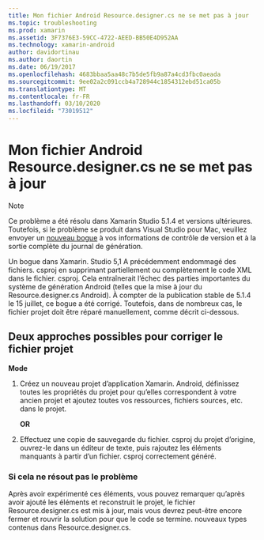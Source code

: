 ```yaml
---
title: Mon fichier Android Resource.designer.cs ne se met pas à jour
ms.topic: troubleshooting
ms.prod: xamarin
ms.assetid: 3F7376E3-59CC-4722-AEED-BB50E4D952AA
ms.technology: xamarin-android
author: davidortinau
ms.author: daortin
ms.date: 06/19/2017
ms.openlocfilehash: 4683bbaa5aa48c7b5de5fb9a87a4cd3fbc0aeada
ms.sourcegitcommit: 9ee02a2c091ccb4a728944c1854312ebd51ca05b
ms.translationtype: MT
ms.contentlocale: fr-FR
ms.lasthandoff: 03/10/2020
ms.locfileid: "73019512"
---
```

# <a name="my-android-resourcedesignercs-file-will-not-update"></a>Mon fichier Android Resource.designer.cs ne se met pas à jour

> [!NOTE]
> Ce problème a été résolu dans Xamarin Studio 5.1.4 et versions ultérieures. Toutefois, si le problème se produit dans Visual Studio pour Mac, veuillez envoyer un [nouveau bogue](~/cross-platform/troubleshooting/questions/howto-file-bug.md) à vos informations de contrôle de version et à la sortie complète du journal de génération.

Un bogue dans Xamarin. Studio 5,1 A précédemment endommagé des fichiers. csproj en supprimant partiellement ou complètement le code XML dans le fichier. csproj. Cela entraînerait l’échec des parties importantes du système de génération Android (telles que la mise à jour du Resource.designer.cs Android). À compter de la publication stable de 5.1.4 le 15 juillet, ce bogue a été corrigé. Toutefois, dans de nombreux cas, le fichier projet doit être réparé manuellement, comme décrit ci-dessous.

## <a name="two-possible-approaches-to-fixing-up-the-project-file"></a>Deux approches possibles pour corriger le fichier projet

**Mode**

1. Créez un nouveau projet d’application Xamarin. Android, définissez toutes les propriétés du projet pour qu’elles correspondent à votre ancien projet et ajoutez toutes vos ressources, fichiers sources, etc. dans le projet.

   **OR**

2. Effectuez une copie de sauvegarde du fichier. csproj du projet d’origine, ouvrez-le dans un éditeur de texte, puis rajoutez les éléments manquants à partir d’un fichier. csproj correctement généré.

### <a name="if-this-does-not-solve-the-problem"></a>Si cela ne résout pas le problème

Après avoir expérimenté ces éléments, vous pouvez remarquer qu’après avoir ajouté les éléments et reconstruit le projet, le fichier Resource.designer.cs est mis à jour, mais vous devrez peut-être encore fermer et rouvrir la solution pour que le code se termine. nouveaux types contenus dans Resource.designer.cs. 

